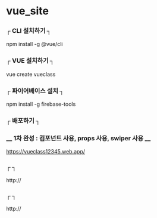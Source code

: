 # vue_site           

### ┌  CLI 설치하기  ┐        

npm install -g @vue/cli              

### ┌  VUE 설치하기  ┐        

vue create vueclass               

### ┌  파이어베이스 설치  ┐        

npm install -g firebase-tools                

### ┌  배포하기  ┐        

### __  1차 완성 : 컴포넌트 사용, props 사용, swiper 사용  __        

https://vueclass12345.web.app/            



### ┌    ┐        
http://           


### ┌    ┐        
http://           
